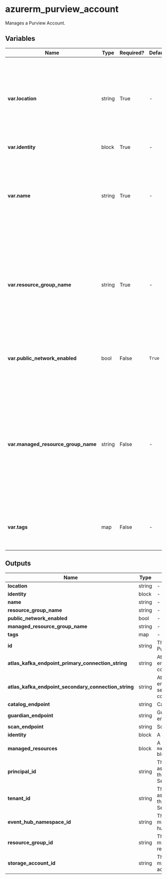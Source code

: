 # azurerm_purview_account

Manages a Purview Account.

## Variables

| Name | Type | Required? |  Default  |  Description |
| ---- | ---- | --------- |  ----------- | ----------- |
| **var.location** | string | True | -  |  The Azure Region where the Purview Account should exist. Changing this forces a new Purview Account to be created. | 
| **var.identity** | block | True | -  |  An `identity` block. | 
| **var.name** | string | True | -  |  The name which should be used for this Purview Account. Changing this forces a new Purview Account to be created. | 
| **var.resource_group_name** | string | True | -  |  The name of the Resource Group where the Purview Account should exist. Changing this forces a new Purview Account to be created. | 
| **var.public_network_enabled** | bool | False | `True`  |  Should the Purview Account be visible to the public network? Defaults to `true`. | 
| **var.managed_resource_group_name** | string | False | -  |  The name which should be used for the new Resource Group where Purview Account creates the managed resources. Changing this forces a new Purview Account to be created. | 
| **var.tags** | map | False | -  |  A mapping of tags which should be assigned to the Purview Account. | 



## Outputs

| Name | Type | Description |
| ---- | ---- | --------- | 
| **location** | string  | - | 
| **identity** | block  | - | 
| **name** | string  | - | 
| **resource_group_name** | string  | - | 
| **public_network_enabled** | bool  | - | 
| **managed_resource_group_name** | string  | - | 
| **tags** | map  | - | 
| **id** | string  | The ID of the Purview Account. | 
| **atlas_kafka_endpoint_primary_connection_string** | string  | Atlas Kafka endpoint primary connection string. | 
| **atlas_kafka_endpoint_secondary_connection_string** | string  | Atlas Kafka endpoint secondary connection string. | 
| **catalog_endpoint** | string  | Catalog endpoint. | 
| **guardian_endpoint** | string  | Guardian endpoint. | 
| **scan_endpoint** | string  | Scan endpoint. | 
| **identity** | block  | A `identity` block. | 
| **managed_resources** | block  | A `managed_resources` block. | 
| **principal_id** | string  | The Principal ID associated with this Managed Service Identity. | 
| **tenant_id** | string  | The Tenant ID associated with this Managed Service Identity. | 
| **event_hub_namespace_id** | string  | The ID of the managed event hub namespace. | 
| **resource_group_id** | string  | The ID of the managed resource group. | 
| **storage_account_id** | string  | The ID of the managed storage account. | 